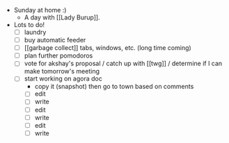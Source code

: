 - Sunday at home :)
  - A day with [[Lady Burup]].
- Lots to do!
  - [ ] laundry
  - [ ] buy automatic feeder
  - [ ] [[garbage collect]] tabs, windows, etc. (long time coming)
  - [ ] plan further pomodoros
  - [ ] vote for akshay's proposal / catch up with [[twg]] / determine if I can make tomorrow's meeting
  - [ ] start working on agora doc
    - copy it (snapshot) then go to town based on comments
    - [ ] edit
    - [ ] write
    - [ ] edit
    - [ ] write
    - [ ] edit
    - [ ] write
